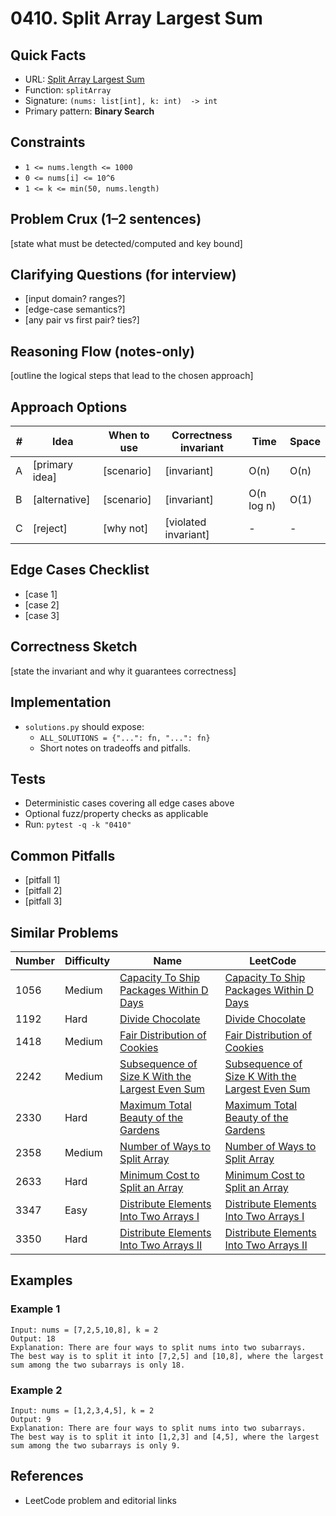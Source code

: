 # 0410. Split Array Largest Sum

## Quick Facts

- URL: [Split Array Largest Sum](https://leetcode.com/problems/split-array-largest-sum/)
- Function: `splitArray`
- Signature: `(nums: list[int], k: int)  -> int`
- Primary pattern: **Binary Search**

## Constraints

- `1 <= nums.length <= 1000`
- `0 <= nums[i] <= 10^6`
- `1 <= k <= min(50, nums.length)`

## Problem Crux (1–2 sentences)

[state what must be detected/computed and key bound]

## Clarifying Questions (for interview)

- [input domain? ranges?]
- [edge-case semantics?]
- [any pair vs first pair? ties?]

## Reasoning Flow (notes-only)

[outline the logical steps that lead to the chosen approach]

## Approach Options

| # | Idea | When to use | Correctness invariant | Time | Space |
|---|------|-------------|-----------------------|------|-------|
| A | [primary idea] | [scenario] | [invariant] | O(n) | O(n) |
| B | [alternative] | [scenario] | [invariant] | O(n log n) | O(1) |
| C | [reject] | [why not] | [violated invariant] | - | - |

## Edge Cases Checklist

- [case 1]
- [case 2]
- [case 3]

## Correctness Sketch

[state the invariant and why it guarantees correctness]

## Implementation

- `solutions.py` should expose:
  - `ALL_SOLUTIONS = {"...": fn, "...": fn}`
  - Short notes on tradeoffs and pitfalls.

## Tests

- Deterministic cases covering all edge cases above
- Optional fuzz/property checks as applicable
- Run: `pytest -q -k "0410"`

## Common Pitfalls

- [pitfall 1]
- [pitfall 2]
- [pitfall 3]

## Similar Problems

| Number | Difficulty | Name | LeetCode |
|---|---|---|---|
| 1056 | Medium | [Capacity To Ship Packages Within D Days](../1056-capacity-to-ship-packages-within-d-days/readme.md) | [Capacity To Ship Packages Within D Days](https://leetcode.com/problems/capacity-to-ship-packages-within-d-days/) |
| 1192 | Hard | [Divide Chocolate](../1192-divide-chocolate/readme.md) | [Divide Chocolate](https://leetcode.com/problems/divide-chocolate/) |
| 1418 | Medium | [Fair Distribution of Cookies](../1418-fair-distribution-of-cookies/readme.md) | [Fair Distribution of Cookies](https://leetcode.com/problems/fair-distribution-of-cookies/) |
| 2242 | Medium | [Subsequence of Size K With the Largest Even Sum](../2242-subsequence-of-size-k-with-the-largest-even-sum/readme.md) | [Subsequence of Size K With the Largest Even Sum](https://leetcode.com/problems/subsequence-of-size-k-with-the-largest-even-sum/) |
| 2330 | Hard | [Maximum Total Beauty of the Gardens](../2330-maximum-total-beauty-of-the-gardens/readme.md) | [Maximum Total Beauty of the Gardens](https://leetcode.com/problems/maximum-total-beauty-of-the-gardens/) |
| 2358 | Medium | [Number of Ways to Split Array](../2358-number-of-ways-to-split-array/readme.md) | [Number of Ways to Split Array](https://leetcode.com/problems/number-of-ways-to-split-array/) |
| 2633 | Hard | [Minimum Cost to Split an Array](../2633-minimum-cost-to-split-an-array/readme.md) | [Minimum Cost to Split an Array](https://leetcode.com/problems/minimum-cost-to-split-an-array/) |
| 3347 | Easy | [Distribute Elements Into Two Arrays I](../3347-distribute-elements-into-two-arrays-i/readme.md) | [Distribute Elements Into Two Arrays I](https://leetcode.com/problems/distribute-elements-into-two-arrays-i/) |
| 3350 | Hard | [Distribute Elements Into Two Arrays II](../3350-distribute-elements-into-two-arrays-ii/readme.md) | [Distribute Elements Into Two Arrays II](https://leetcode.com/problems/distribute-elements-into-two-arrays-ii/) |

## Examples

### Example 1

```text
Input: nums = [7,2,5,10,8], k = 2
Output: 18
Explanation: There are four ways to split nums into two subarrays.
The best way is to split it into [7,2,5] and [10,8], where the largest sum among the two subarrays is only 18.
```

### Example 2

```text
Input: nums = [1,2,3,4,5], k = 2
Output: 9
Explanation: There are four ways to split nums into two subarrays.
The best way is to split it into [1,2,3] and [4,5], where the largest sum among the two subarrays is only 9.
```

## References

- LeetCode problem and editorial links
